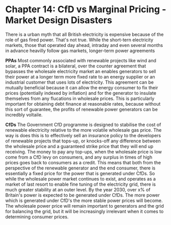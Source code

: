 # Chapter 14: CfD vs Marginal Pricing - Market Design Disasters

There is a urban myth that all British electricity is expensive because of the role of gas fired power. That's not true. While the short-tern electricity markets, those that operated day ahead, intraday and even several months in advance heavilly follow gas markets, longer-term power agreements 

**PPAs**
Most commonly associated with renewable projects like wind and solar, a PPA contract is a bilateral, over the counter agreement that bypasses the wholesale electricity market an enables generators to sell their power at a longer term more fixed rate to an energy supplier or an industrial customer that uses lots of electricity. This agreement can be mutually beneficial because it can allow the energy consumer to fix their prices (potentially indexed by inflation) and for the generator to insulate themselves from any flucations in wholesale prices. This is particularly important for obtaining debt finance at reasonable rates, because without this sort of guarantee, the profits of renewable power generators can be incredbly voltaile.

**CfDs**
The Government CfD programme is designed to stabilise the cost of renewable electricity relative to the more volatile wholesale gas price. The way is does this is to effectively sell an insurance policy to the developers of renewable projects that tops-up, or knocks-off any difference between the wholesale price and a guaranteed strike price that they will end up receiving. The money to pay any top-ups, when the wholesale price is low come from a CfD levy on consumers, and any surplus in times of high prices goes back to consumers as a credit. This means that both from the perspective of the renewable generator and the end consumer, there is essentially a fixed price for the power that is generated under CfDs. So while the wholesale power market continues to exist, and operates as a market of last resort to enable fine tuning of the electricity grid, there is much greater stability at an outer level. By the year 2030, over x% of Britain's power is expected to be generated under CfDs. The more power which is generated under CfD's the more stable power prices will become. The wholesale power price will remain important to generators and the grid for balancing the grid, but it will be increasingly irrelevant when it comes to determining consumer prices.